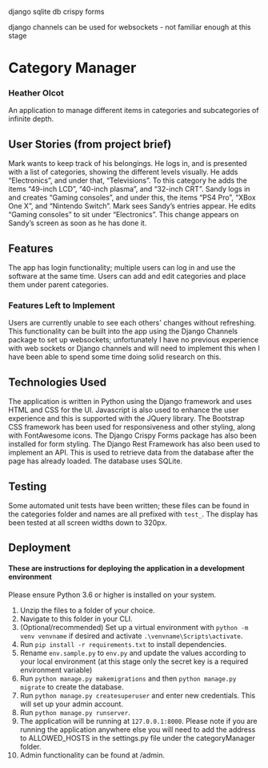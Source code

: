 django
sqlite db
crispy forms

django channels can be used for websockets - not familiar enough at this stage

# Category Manager
### Heather Olcot
An application to manage different items in categories and subcategories of infinite depth.

## User Stories (from project brief)
Mark wants to keep track of his belongings. He logs in, and is presented with a list of
categories, showing the different levels visually. He adds “Electronics”, and under that,
“Televisions”. To this category he adds the items “49-inch LCD”, “40-inch plasma”, and
“32-inch CRT”.
Sandy logs in and creates “Gaming consoles”, and under this, the items “PS4 Pro”, “XBox
One X”, and “Nintendo Switch”.
Mark sees Sandy’s entries appear. He edits “Gaming consoles” to sit under “Electronics”.
This change appears on Sandy’s screen as soon as he has done it.


## Features
The app has login functionality; multiple users can log in and use the software at the same time.
Users can add and edit categories and place them under parent categories.


### Features Left to Implement
Users are currently unable to see each others' changes without refreshing. This functionality can be built into the app using the Django Channels package to set up websockets; unfortunately I have no previous experience with web sockets or Django channels and will need to implement this when I have been able to spend some time doing solid research on this.

## Technologies Used
The application is written in Python using the Django framework and uses HTML and CSS for the UI. Javascript is also used to enhance the user experience and this is supported with the JQuery library.
The Bootstrap CSS framework has been used for responsiveness and other styling, along with FontAwesome icons. The Django Crispy Forms package has also been installed for form styling.
The Django Rest Framework has also been used to implement an API. This is used to retrieve data from the database after the page has already loaded.
The database uses SQLite.


## Testing
Some automated unit tests have been written; these files can be found in the categories folder and names are all prefixed with `test_`.
The display has been tested at all screen widths down to 320px.

## Deployment
#### These are instructions for deploying the application in a development environment
Please ensure Python 3.6 or higher is installed on your system.
1. Unzip the files to a folder of your choice.
2. Navigate to this folder in your CLI.
3. (Optional/recommended) Set up a virtual environment with `python -m venv venvname` if desired and activate `.\venvname\Scripts\activate`.
4. Run `pip install -r requirements.txt` to install dependencies.
5. Rename `env.sample.py` to `env.py` and update the values according to your local environment (at this stage only the secret key is a required environment variable)
6. Run `python manage.py makemigrations` and then `python manage.py migrate` to create the database.
7. Run `python manage.py createsuperuser` and enter new credentials. This will set up your admin account.
8. Run `python manage.py runserver`.
9. The application will be running at `127.0.0.1:8000`. Please note if you are running the application anywhere else you will need to add the address to ALLOWED_HOSTS in the settings.py file under the categoryManager folder.
10. Admin functionality can be found at /admin.